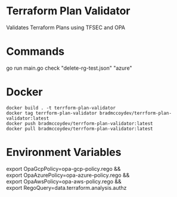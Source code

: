 # Terraform Plan Validator
Validates Terraform Plans using TFSEC and OPA

# Commands
go run main.go check "delete-rg-test.json" "azure"

# Docker
``` 
docker build . -t terrform-plan-validator
docker tag terrform-plan-validator bradmccoydev/terrform-plan-validator:latest
docker push bradmccoydev/terrform-plan-validator:latest
docker pull bradmccoydev/terrform-plan-validator:latest
```

# Environment Variables
export OpaGcpPolicy=opa-gcp-policy.rego && \
export OpaAzurePolicy=opa-azure-policy.rego && \
export OpaAwsPolicy=opa-aws-policy.rego && \
export RegoQuery=data.terraform.analysis.authz